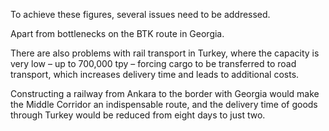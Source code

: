 
To achieve these figures, several issues need to be addressed. 

Apart from bottlenecks on the BTK route in Georgia.
 
There are also problems with rail transport in Turkey, where the capacity is very low – up to 700,000 tpy – forcing cargo to be transferred to road transport, which increases delivery time and leads to additional costs. 

Constructing a railway from Ankara to the border with Georgia would make the Middle Corridor an indispensable route, and the delivery time of goods through Turkey would be reduced from eight days to just two.